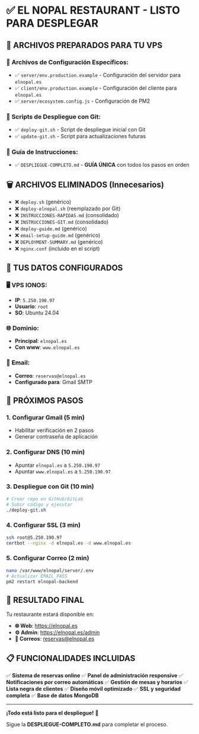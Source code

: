 # ✅ EL NOPAL RESTAURANT - LISTO PARA DESPLEGAR

## 🎯 ARCHIVOS PREPARADOS PARA TU VPS

### 📁 **Archivos de Configuración Específicos:**
- ✅ `server/env.production.example` - Configuración del servidor para `elnopal.es`
- ✅ `client/env.production.example` - Configuración del cliente para `elnopal.es`
- ✅ `server/ecosystem.config.js` - Configuración de PM2

### 🚀 **Scripts de Despliegue con Git:**
- ✅ `deploy-git.sh` - Script de despliegue inicial con Git
- ✅ `update-git.sh` - Script para actualizaciones futuras

### 📖 **Guía de Instrucciones:**
- ✅ `DESPLIEGUE-COMPLETO.md` - **GUÍA ÚNICA** con todos los pasos en orden

## 🗑️ ARCHIVOS ELIMINADOS (Innecesarios)
- ❌ `deploy.sh` (genérico)
- ❌ `deploy-elnopal.sh` (reemplazado por Git)
- ❌ `INSTRUCCIONES-RAPIDAS.md` (consolidado)
- ❌ `INSTRUCCIONES-GIT.md` (consolidado)
- ❌ `deploy-guide.md` (genérico)
- ❌ `email-setup-guide.md` (genérico)
- ❌ `DEPLOYMENT-SUMMARY.md` (genérico)
- ❌ `nginx.conf` (incluido en el script)

## 🎯 TUS DATOS CONFIGURADOS

### 🖥️ **VPS IONOS:**
- **IP**: `5.250.190.97`
- **Usuario**: `root`
- **SO**: Ubuntu 24.04

### 🌐 **Dominio:**
- **Principal**: `elnopal.es`
- **Con www**: `www.elnopal.es`

### 📧 **Email:**
- **Correo**: `reservas@elnopal.es`
- **Configurado para**: Gmail SMTP

## 🚀 PRÓXIMOS PASOS

### 1. **Configurar Gmail** (5 min)
- Habilitar verificación en 2 pasos
- Generar contraseña de aplicación

### 2. **Configurar DNS** (10 min)
- Apuntar `elnopal.es` a `5.250.190.97`
- Apuntar `www.elnopal.es` a `5.250.190.97`

### 3. **Despliegue con Git** (10 min)
```bash
# Crear repo en GitHub/GitLab
# Subir código y ejecutar
./deploy-git.sh
```

### 4. **Configurar SSL** (3 min)
```bash
ssh root@5.250.190.97
certbot --nginx -d elnopal.es -d www.elnopal.es
```

### 5. **Configurar Correo** (2 min)
```bash
nano /var/www/elnopal/server/.env
# Actualizar EMAIL_PASS
pm2 restart elnopal-backend
```

## 🎉 RESULTADO FINAL

Tu restaurante estará disponible en:
- **🌐 Web**: https://elnopal.es
- **⚙️ Admin**: https://elnopal.es/admin
- **📧 Correos**: reservas@elnopal.es

## 📋 FUNCIONALIDADES INCLUIDAS

✅ **Sistema de reservas online**
✅ **Panel de administración responsive**
✅ **Notificaciones por correo automáticas**
✅ **Gestión de mesas y horarios**
✅ **Lista negra de clientes**
✅ **Diseño móvil optimizado**
✅ **SSL y seguridad completa**
✅ **Base de datos MongoDB**

---

**¡Todo está listo para el despliegue!** 🚀

Sigue la **DESPLIEGUE-COMPLETO.md** para completar el proceso. 
